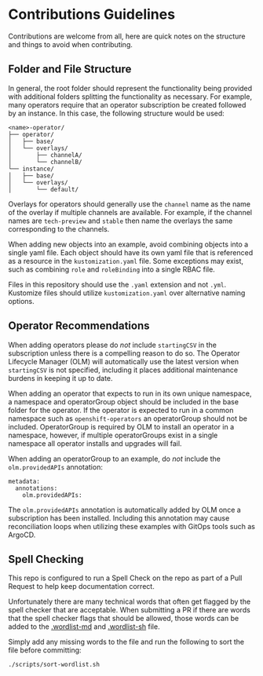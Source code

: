 # Contributions Guidelines

Contributions are welcome from all, here are quick notes on the structure and things to avoid when contributing.

## Folder and File Structure

In general, the root folder should represent the functionality being provided with additional folders splitting the functionality as necessary. For example, many operators require that an operator subscription be created followed by an instance. In this case, the following structure would be used:

```
<name>-operator/
├── operator/
│   ├── base/
│   └── overlays/
│       ├── channelA/
│       └── channelB/
└── instance/
│   ├── base/
│   └── overlays/
│       └── default/
```

Overlays for operators should generally use the `channel` name as the name of the overlay if multiple channels are available. For example, if the channel names are `tech-preview` and `stable` then name the overlays the same corresponding to the channels.

When adding new objects into an example, avoid combining objects into a single yaml file.  Each object should have its own yaml file that is referenced as a resource in the `kustomization.yaml` file.  Some exceptions may exist, such as combining `role` and `roleBinding` into a single RBAC file.

Files in this repository should use the `.yaml` extension and not `.yml`.  Kustomize files should utilize `kustomization.yaml` over alternative naming options.

## Operator Recommendations

When adding operators please do *not* include `startingCSV` in the subscription unless there is a compelling reason to do so. The Operator Lifecycle Manager (OLM) will automatically use the latest version when `startingCSV` is not specified, including it places additional maintenance burdens in keeping it up to date.

When adding an operator that expects to run in its own unique namespace, a namespace and operatorGroup object should be included in the base folder for the operator.  If the operator is expected to run in a common namespace such as `openshift-operators` an operatorGroup should not be included.  OperatorGroup is required by OLM to install an operator in a namespace, however, if multiple operatorGroups exist in a single namespace all operator installs and upgrades will fail.

When adding an operatorGroup to an example, do *not* include the `olm.providedAPIs` annotation:

```
metadata:
  annotations:
    olm.providedAPIs:
```

The `olm.providedAPIs` annotation is automatically added by OLM once a subscription has been installed.  Including this annotation may cause reconciliation loops when utilizing these examples with GitOps tools such as ArgoCD.

## Spell Checking

This repo is configured to run a Spell Check on the repo as part of a Pull Request to help keep documentation correct.

Unfortunately there are many technical words that often get flagged by the spell checker that are acceptable.  When submitting a PR if there are words that the spell checker flags that should be allowed, those words can be added to the [.wordlist-md](.wordlist-md) and [.wordlist-sh](.wordlist-sh) file.

Simply add any missing words to the file and run the following to sort the file before committing:

```sh
./scripts/sort-wordlist.sh
```
